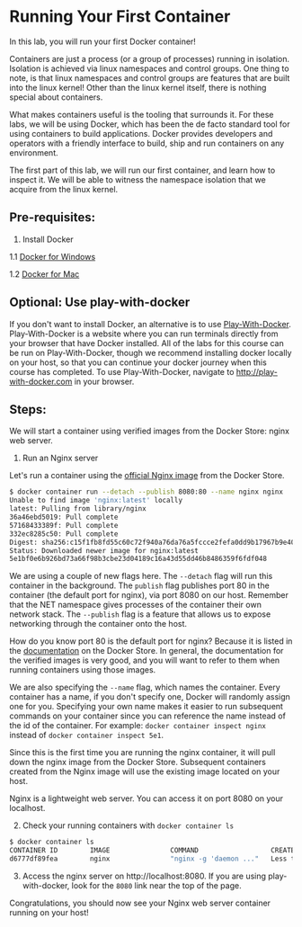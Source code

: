 # Running Your First Container

In this lab, you will run your first Docker container!

Containers are just a process (or a group of processes) running in isolation. Isolation is achieved via linux namespaces and control groups. One thing to note, is that linux namespaces and control groups are features that are built into the linux kernel! Other than the linux kernel itself, there is nothing special about containers.

What makes containers useful is the tooling that surrounds it. For these labs, we will be using Docker, which has been the de facto standard tool for using containers to build applications. Docker provides developers and operators with a friendly interface to build, ship and run containers on any environment.

The first part of this lab, we will run our first container, and learn how to inspect it. We will be able to witness the namespace isolation that we acquire from the linux kernel.

## Pre-requisites:

1. Install Docker

  1.1 [Docker for Windows](https://docs.docker.com/v17.09/docker-for-windows/install/)
  
  1.2 [Docker for Mac](https://docs.docker.com/v17.09/docker-for-mac/install/)
  

## **Optional:** Use play-with-docker
If you don't want to install Docker, an alternative is to use [Play-With-Docker](http://play-with-docker.com). Play-With-Docker is a website where you can run terminals directly from your browser that have Docker installed. All of the labs for this course can be run on Play-With-Docker, though we recommend installing docker locally on your host, so that you can continue your docker journey when this course has completed. To use Play-With-Docker, navigate to http://play-with-docker.com in your browser.

## Steps:

We will start a container using verified images from the Docker Store: nginx web server.

1. Run an Nginx server

Let's run a container using the [official Nginx image](https://store.docker.com/images/nginx) from the Docker Store.

```sh
$ docker container run --detach --publish 8080:80 --name nginx nginx
Unable to find image 'nginx:latest' locally
latest: Pulling from library/nginx
36a46ebd5019: Pull complete 
57168433389f: Pull complete 
332ec8285c50: Pull complete 
Digest: sha256:c15f1fb8fd55c60c72f940a76da76a5fccce2fefa0dd9b17967b9e40b0355316
Status: Downloaded newer image for nginx:latest
5e1bf0e6b926bd73a66f98b3cbe23d04189c16a43d55dd46b8486359f6fdf048
```

We are using a couple of new flags here. The `--detach` flag will run this container in the background. The `publish` flag publishes port 80 in the container (the default port for nginx), via port 8080 on our host. Remember that the NET namespace gives processes of the container their own network stack. The `--publish` flag is a feature that allows us to expose networking through the container onto the host. 

How do you know port 80 is the default port for nginx? Because it is listed in the [documentation](https://store.docker.com/images/nginx) on the Docker Store. In general, the documentation for the verified images is very good, and you will want to refer to them when running containers using those images. 

We are also specifying the `--name` flag, which names the container. Every container has a name, if you don't specify one, Docker will randomly assign one for you. Specifying your own name makes it easier to run subsequent commands on your container since you can reference the name instead of the id of the container. For example: `docker container inspect nginx` instead of `docker container inspect 5e1`.

Since this is the first time you are running the nginx container, it will pull down the nginx image from the Docker Store. Subsequent containers created from the Nginx image will use the existing image located on your host.

Nginx is a lightweight web server. You can access it on port 8080 on your localhost.

2. Check your running containers with `docker container ls`

```sh
$ docker container ls
CONTAINER ID        IMAGE               COMMAND                  CREATED                  STATUS              PORTS                     NAMES
d6777df89fea        nginx               "nginx -g 'daemon ..."   Less than a second ago   Up 2 seconds        0.0.0.0:8080->80/tcp      nginx
```


3. Access the nginx server on http://localhost:8080. If you are using play-with-docker, look for the `8080` link near the top of the page.


Congratulations, you should now see your Nginx web server container running on your host!
